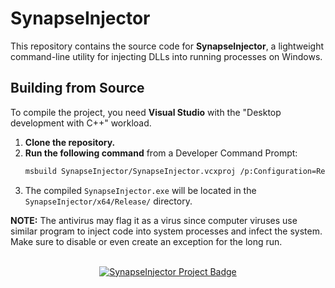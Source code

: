 # SynapseInjector

This repository contains the source code for **SynapseInjector**, a lightweight command-line utility for injecting DLLs into running processes on Windows.

## Building from Source

To compile the project, you need **Visual Studio** with the "Desktop development with C++" workload.

1.  **Clone the repository.**
2.  **Run the following command** from a Developer Command Prompt:
    ```sh
    msbuild SynapseInjector/SynapseInjector.vcxproj /p:Configuration=Release /p:Platform=x64
    ```
3.  The compiled `SynapseInjector.exe` will be located in the `SynapseInjector/x64/Release/` directory.

**NOTE:** The antivirus may flag it as a virus since computer viruses use similar program to inject code into system processes and infect the system. Make sure to disable or even create an exception for the long run.

<br>
<div align="center">
  <a href="https://github.com/brittojo7n/SynapseInjector" target="_blank">
    <img src="https://img.shields.io/badge/Synapse%20Injector-Made%20By%20Britto-5C2D91.svg?style=for-the-badge&logo=c%2B%2B&logoColor=white" alt="SynapseInjector Project Badge" />
  </a>
</div>
